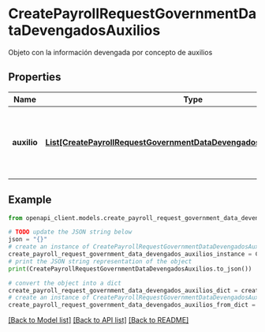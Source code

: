# CreatePayrollRequestGovernmentDataDevengadosAuxilios

Objeto con la información devengada por concepto de auxilios

## Properties

Name | Type | Description | Notes
------------ | ------------- | ------------- | -------------
**auxilio** | [**List[CreatePayrollRequestGovernmentDataDevengadosAuxiliosAuxilioInner]**](CreatePayrollRequestGovernmentDataDevengadosAuxiliosAuxilioInner.md) | Array con información sobre devengados por concepto de auxilios | [optional] 

## Example

```python
from openapi_client.models.create_payroll_request_government_data_devengados_auxilios import CreatePayrollRequestGovernmentDataDevengadosAuxilios

# TODO update the JSON string below
json = "{}"
# create an instance of CreatePayrollRequestGovernmentDataDevengadosAuxilios from a JSON string
create_payroll_request_government_data_devengados_auxilios_instance = CreatePayrollRequestGovernmentDataDevengadosAuxilios.from_json(json)
# print the JSON string representation of the object
print(CreatePayrollRequestGovernmentDataDevengadosAuxilios.to_json())

# convert the object into a dict
create_payroll_request_government_data_devengados_auxilios_dict = create_payroll_request_government_data_devengados_auxilios_instance.to_dict()
# create an instance of CreatePayrollRequestGovernmentDataDevengadosAuxilios from a dict
create_payroll_request_government_data_devengados_auxilios_from_dict = CreatePayrollRequestGovernmentDataDevengadosAuxilios.from_dict(create_payroll_request_government_data_devengados_auxilios_dict)
```
[[Back to Model list]](../README.md#documentation-for-models) [[Back to API list]](../README.md#documentation-for-api-endpoints) [[Back to README]](../README.md)


